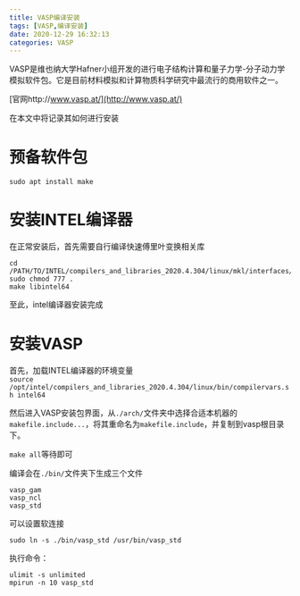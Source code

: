 ```yaml
---
title: VASP编译安装
tags: [VASP,编译安装]
date: 2020-12-29 16:32:13
categories: VASP
---
```


VASP是维也纳大学Hafner小组开发的进行电子结构计算和量子力学-分子动力学模拟软件包。它是目前材料模拟和计算物质科学研究中最流行的商用软件之一。

[官网http://www.vasp.at/](http://www.vasp.at/)

在本文中将记录其如何进行安装

<!-- more -->

# 预备软件包
```
sudo apt install make
```

# 安装INTEL编译器
在正常安装后，首先需要自行编译快速傅里叶变换相关库
```
cd /PATH/TO/INTEL/compilers_and_libraries_2020.4.304/linux/mkl/interfaces/fftw3xf
sudo chmod 777 .
make libintel64
```
至此，intel编译器安装完成

# 安装VASP
首先，加载INTEL编译器的环境变量  
`source /opt/intel/compilers_and_libraries_2020.4.304/linux/bin/compilervars.sh intel64`

然后进入VASP安装包界面，从`./arch/`文件夹中选择合适本机器的`makefile.include...`，将其重命名为`makefile.include`，并复制到vasp根目录下。

`make all`等待即可

编译会在`./bin/`文件夹下生成三个文件
```
vasp_gam
vasp_ncl
vasp_std
```
可以设置软连接
```
sudo ln -s ./bin/vasp_std /usr/bin/vasp_std
```

执行命令：
```
ulimit -s unlimited
mpirun -n 10 vasp_std
```